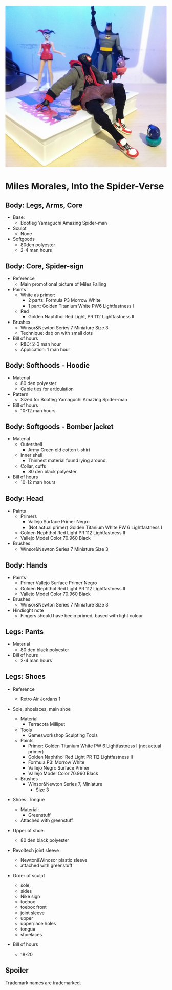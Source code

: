 ![Header](./version-1.jpg)
# Miles Morales, Into the Spider-Verse 

## Body: Legs, Arms, Core

* Base: 
	* Bootleg Yamaguchi Amazing Spider-man
* Sculpt 
	* None
* Softgoods 
	* 80den polyester
	* 2-4 man hours

## Body: Core, Spider-sign
* Reference
	* Main promotional picture of Miles Falling
* Paints
	* White as primer: 
		* 2 parts: Formula P3 Morrow White
		* 1 part: Golden Titanium White PW6 Lightfastness I
	* Red
	   * Golden Naphthol Red Light, PR 112 Lightfastness II
* Brushes
	* Winsor&Newton Series 7 Miniature Size 3
	* Technique: dab on with small dots
* Bill of hours
	* R&D: 2-3 man hour
	* Application: 1 man hour

## Body: Softhoods - Hoodie
* Material
	* 80 den polyester
	* Cable ties for articulation
* Pattern
	* Sized for Bootleg Yamaguchi Amazing Spider-man
* Bill of hours
	* 10-12 man hours

## Body: Softgoods - Bomber jacket
* Material
	* Outershell 
		* Army Green old cotton t-shirt
	* Inner shell
		* Thinnest material found lying around.
	* Collar, cuffs
		* 80 den black polyester
* Bill of hours
	* 10-12 man hours

## Body: Head
* Paints
	* Primers
		* Vallejo Surface Primer Negro
		* (Not actual primer) Golden Titanium White PW 6 Lightfastness I
	* Golden Nephthol Red Light PR 112 Lightfastness II
	* Vallejo Model Color 70.960 Black
* Brushes
	* Winsor&Newton Series 7 Miniature Size 3

## Body: Hands
* Paints
	* Primer Vallejo Surface Primer Negro
	* Golden Nephthol Red Light PR 112 Lightfastness II
	* Vallejo Model Color 70.960 Black
* Brushes
	* Winsor&Newton Series 7 Miniature Size 3
* Hindisght note
	* Fingers should have beein primed, based with light colour
	
## Legs: Pants
* Material
	* 80 den black polyester
* Bill of hours
	* 2-4 man hours

## Legs: Shoes
* Reference
	* Retro Air Jordans 1
* Sole, shoelaces, main shoe
	* Material
		* Terracota Milliput
	* Tools
		* Gamesworkshop Sculpting Tools
	* Paints
		* Primer: Golden Titanium White PW 6 Lightfastness I (not actual primer) 
		* Golden Naphthol Red Light PR 112 Lightfastness II
		* Formula P3: Morrow White
		* Vallejo Negro Surface Primer
		* Vallejo Model Color 70.960 Black
	* Brushes
		* Winsor&Newton Series 7, Miniature 
			* Size 3
* Shoes: Tongue
	* Material:
		* Greenstuff
	* Attached with greenstuff
* Upper of shoe: 
	* 80 den black polyester
* Revoltech joint sleeve
	* Newton&Winosor plastic sleeve
	* attached with greenstuff
* Order of sculpt
	* sole, 
	* sides
	* Nike sign
	* toebox
	* toebox front
	* joint sleeve 
	* upper
	* upper/lace holes
	* tongue
	* shoelaces

* Bill of hours
	* 18-20 

	
## Spoiler
Trademark names are trademarked.
	